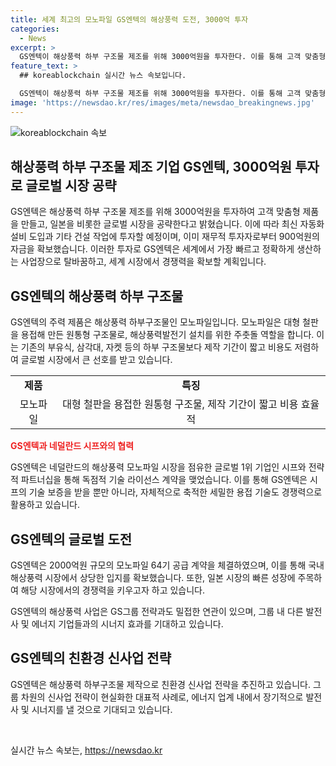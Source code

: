 ```yaml
---
title: 세계 최고의 모노파일 GS엔텍의 해상풍력 도전, 3000억 투자
categories:
  - News
excerpt: >
  GS엔텍이 해상풍력 하부 구조물 제조를 위해 3000억원을 투자한다. 이를 통해 고객 맞춤형 제품을 생산해 세계 시장을 공략하는 목표로, 일본 시장을 첫 타깃으로 삼는다. 최신 자동화 설비 도입과 건축물 확보를 위한 투자로 2년간 진행되며, 자금은 재무적 투자자로부터 유치했고 추가 자금을 조달하기 위한 논의도 진행 중이다. GS엔텍은 이로써 글로벌 시장에서 확실한 경쟁력을 확보하고, 국내 해상풍력 시장에서도 성장 기대하고 있다. 이번 투자를 통해 GS엔텍은 GS그룹의 신사업 전략을 추구하는 한 사례로, 에너지 업계에서는 GS E&R, GS EPS 등 GS그룹 내 발전사와 시너지를 낼 것으로 전망하고 있다.
feature_text: >
  ## koreablockchain 실시간 뉴스 속보입니다.

  GS엔텍이 해상풍력 하부 구조물 제조를 위해 3000억원을 투자한다. 이를 통해 고객 맞춤형 제품을 생산해 세계 시장을 공략하는 목표로, 일본 시장을 첫 타깃으로 삼는다. 최신 자동화 설비 도입과 건축물 확보를 위한 투자로 2년간 진행되며, 자금은 재무적 투자자로부터 유치했고 추가 자금을 조달하기 위한 논의도 진행 중이다. GS엔텍은 이로써 글로벌 시장에서 확실한 경쟁력을 확보하고, 국내 해상풍력 시장에서도 성장 기대하고 있다. 이번 투자를 통해 GS엔텍은 GS그룹의 신사업 전략을 추구하는 한 사례로, 에너지 업계에서는 GS E&R, GS EPS 등 GS그룹 내 발전사와 시너지를 낼 것으로 전망하고 있다.
image: 'https://newsdao.kr/res/images/meta/newsdao_breakingnews.jpg'
---
```


<p><img src="https://newsdao.kr/res/images/meta/newsdao_breakingnews.jpg" alt="koreablockchain 속보" /></p>

<h2>해상풍력 하부 구조물 제조 기업 GS엔텍, 3000억원 투자로 글로벌 시장 공략</h2>

<p data-ke-size="size16">GS엔텍은 해상풍력 하부 구조물 제조를 위해 3000억원을 투자하여 고객 맞춤형 제품을 만들고, 일본을 비롯한 글로벌 시장을 공략한다고 밝혔습니다. 이에 따라 최신 자동화 설비 도입과 기타 건설 작업에 투자할 예정이며, 이미 재무적 투자자로부터 900억원의 자금을 확보했습니다. 이러한 투자로 GS엔텍은 세계에서 가장 빠르고 정확하게 생산하는 사업장으로 탈바꿈하고, 세계 시장에서 경쟁력을 확보할 계획입니다.</p>

<h2 data-ke-size="size26">GS엔텍의 해상풍력 하부 구조물</h2>

<p data-ke-size="size16">GS엔텍의 주력 제품은 해상풍력 하부구조물인 모노파일입니다. 모노파일은 대형 철판을 용접해 만든 원통형 구조물로, 해상풍력발전기 설치를 위한 주춧돌 역할을 합니다. 이는 기존의 부유식, 삼각대, 자켓 등의 하부 구조물보다 제작 기간이 짧고 비용도 저렴하여 글로벌 시장에서 큰 선호를 받고 있습니다.</p>

<table>
  <tr>
    <td style="text-align: center; height: 17px;"><b>제품</b></td>
    <td style="text-align: center; height: 17px;"><b>특징</b></td>
  </tr>
  <tr>
    <td style="text-align: center; height: 17px;">모노파일</td>
    <td style="text-align: center; height: 17px;">대형 철판을 용접한 원통형 구조물, 제작 기간이 짧고 비용 효율적</td>
  </tr>
</table>

<p><b><span style="color: #ee2323;">GS엔텍과 네덜란드 시프와의 협력</span></b></p>

<p data-ke-size="size16">GS엔텍은 네덜란드의 해상풍력 모노파일 시장을 점유한 글로벌 1위 기업인 시프와 전략적 파트너십을 통해 독점적 기술 라이선스 계약을 맺었습니다. 이를 통해 GS엔텍은 시프의 기술 보증을 받을 뿐만 아니라, 자체적으로 축적한 세밀한 용접 기술도 경쟁력으로 활용하고 있습니다.</p>

<h2 data-ke-size="size26">GS엔텍의 글로벌 도전</h2>

<p data-ke-size="size16">GS엔텍은 2000억원 규모의 모노파일 64기 공급 계약을 체결하였으며, 이를 통해 국내 해상풍력 시장에서 상당한 입지를 확보했습니다. 또한, 일본 시장의 빠른 성장에 주목하여 해당 시장에서의 경쟁력을 키우고자 하고 있습니다.</p>

<p data-ke-size="size16">GS엔텍의 해상풍력 사업은 GS그룹 전략과도 밀접한 연관이 있으며, 그룹 내 다른 발전사 및 에너지 기업들과의 시너지 효과를 기대하고 있습니다.</p>

<h2 data-ke-size="size26">GS엔텍의 친환경 신사업 전략</h2>

<p data-ke-size="size16">GS엔텍은 해상풍력 하부구조물 제작으로 친환경 신사업 전략을 추진하고 있습니다. 그룹 차원의 신사업 전략이 현실화한 대표적 사례로, 에너지 업계 내에서 장기적으로 발전사 및 시너지를 낼 것으로 기대되고 있습니다.</p>

<p data-ke-size="size16">&nbsp;</p>
실시간 뉴스 속보는, <a href="https://newsdao.kr" rel="dofollow">https://newsdao.kr</a>


